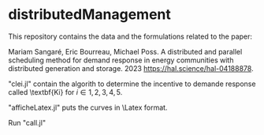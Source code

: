 # distributedManagement

This repository contains the data and the formulations related to the paper:

 Mariam Sangaré, Eric Bourreau, Michael Poss. A distributed and parallel scheduling method for demand response in energy communities with distributed generation and storage. 2023 https://hal.science/hal-04188878.

 "clei.jl" contain the algorith to determine the incentive to demande response called \textbf{Ki} for $i\in {1,2,3,4,5}$.

 "afficheLatex.jl" puts the curves in \Latex format.
 
 Run "call.jl" 

 
